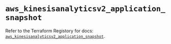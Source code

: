# `aws_kinesisanalyticsv2_application_snapshot`

Refer to the Terraform Registory for docs: [`aws_kinesisanalyticsv2_application_snapshot`](https://registry.terraform.io/providers/hashicorp/aws/5.14.0/docs/resources/kinesisanalyticsv2_application_snapshot).
